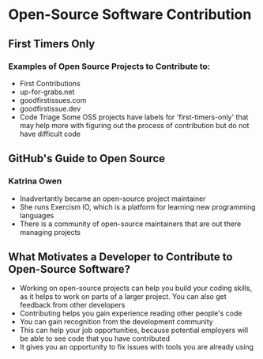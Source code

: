 # Open-Source Software Contribution

## First Timers Only
### Examples of Open Source Projects to Contribute to:
* First Contributions
* up-for-grabs.net
* goodfirstissues.com
* goodfirstissue.dev
* Code Triage
Some OSS projects have labels for 'first-timers-only' that may help more with figuring out the process of contribution but do not have difficult code
## GitHub's Guide to Open Source
### Katrina Owen
* Inadvertantly became an open-source project maintainer
* She runs Exercism IO, which is a platform for learning new programming languages
* There is a community of open-source maintainers that are out there managing projects
## What Motivates a Developer to Contribute to Open-Source Software?
* Working on open-source projects can help you build your coding skills, as it helps to work on parts of a larger project. You can also get feedback from other developers
* Contributing helps you gain experience reading other people's code
* You can gain recognition from the development community
* This can help your job opportunities, because potential employers will be able to see code that you have contributed
* It gives you an opportunity to fix issues with tools you are already using
